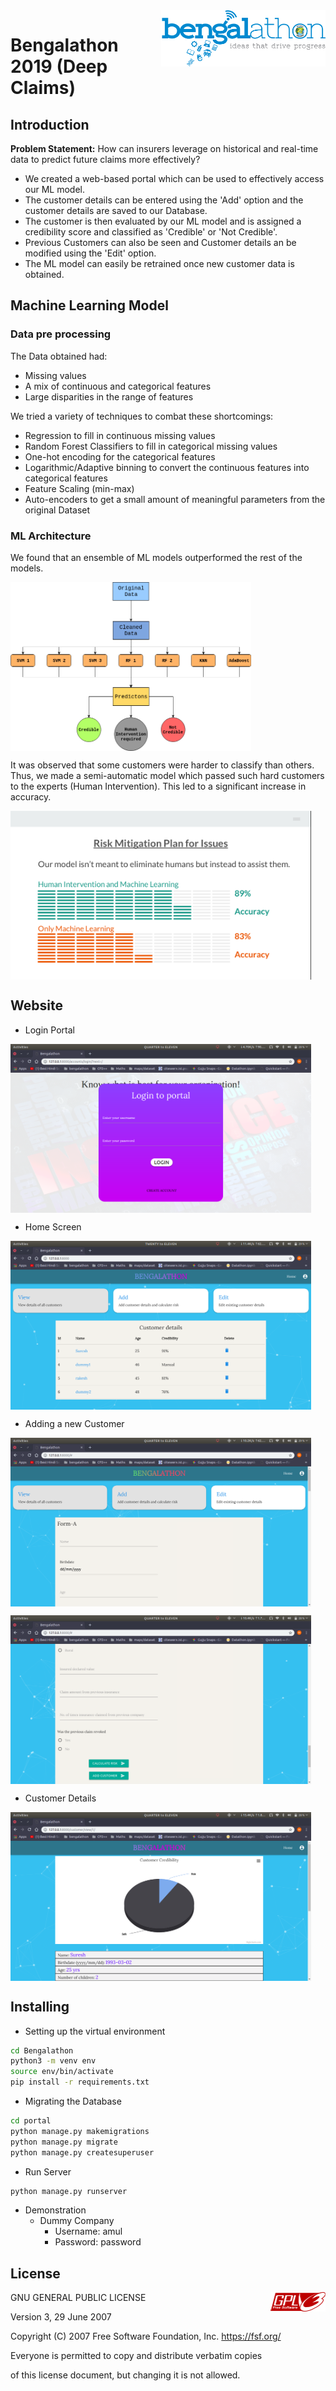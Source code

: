 <img align="right" src="https://github.com/MananSoni42/Bengalathon/blob/readme/imgs/bengalathon.png" height=90>

# Bengalathon 2019 (Deep Claims)


## Introduction
**Problem Statement:** How can insurers leverage on historical and real-time
data to predict future claims more effectively?

* We created a web-based portal which can be used to effectively access our ML model.
* The customer details can be entered using the 'Add' option and the customer details are saved to our Database.
* The customer is then evaluated by our ML model and is assigned a credibility score and classified as 'Credible' or 'Not Credible'.
* Previous Customers can also be seen and Customer details an be modified using the 'Edit' option.
* The ML model can easily be retrained once new customer data is obtained.

## Machine Learning Model
### Data pre processing
The Data obtained had:
* Missing values
* A mix of continuous and categorical features
* Large disparities in the range of features

We tried a variety of techniques to combat these shortcomings:
* Regression to fill in continuous missing values
* Random Forest Classifiers to fill in categorical missing values
* One-hot encoding for the categorical features
* Logarithmic/Adaptive binning to convert the continuous features into categorical features
* Feature Scaling (min-max)
* Auto-encoders to get a small amount of meaningful parameters from the original Dataset
### ML Architecture
We found that an ensemble of ML models outperformed the rest of the models.
<p>
<img align="center" src="https://github.com/MananSoni42/Bengalathon/blob/readme/imgs/model_arch.png" height=270>
</p>
It was observed that some customers were harder to classify than others. Thus, we made a semi-automatic model which passed such hard customers to the experts (Human Intervention). This led to a significant increase in accuracy.
<p>
<img align="center" src="https://github.com/MananSoni42/Bengalathon/blob/readme/imgs/acc.png" height=270>
</p>

## Website
* Login Portal
<p>
<img align="center" src="https://github.com/MananSoni42/Bengalathon/blob/readme/imgs/web_login.png" height=270>
</p>

* Home Screen
<p>
<img align="center" src="https://github.com/MananSoni42/Bengalathon/blob/readme/imgs/web_home.png" height=270>
</p>

* Adding a new Customer
<p>
<img align="center" src="https://github.com/MananSoni42/Bengalathon/blob/readme/imgs/web_add_1.png" height=270>
</p>

<p>
<img align="center" src="https://github.com/MananSoni42/Bengalathon/blob/readme/imgs/web_add_2.png" height=270>
</p>

* Customer Details
<p>
<img align="center" src="https://github.com/MananSoni42/Bengalathon/blob/readme/imgs/web_details.png" height=270>
</p>

## Installing
- Setting up the virtual environment
```bash
cd Bengalathon
python3 -m venv env
source env/bin/activate
pip install -r requirements.txt
```
- Migrating the Database
```bash
cd portal
python manage.py makemigrations
python manage.py migrate
python manage.py createsuperuser
```
  - Run Server
```bash
python manage.py runserver
```
- Demonstration
  - Dummy Company
    - Username: amul
    - Password: password

## License
<img align="right" src="https://github.com/MananSoni42/Bengalathon/blob/readme/imgs/gplv3.png">
GNU GENERAL PUBLIC LICENSE

Version 3, 29 June 2007

Copyright (C) 2007 Free Software Foundation, Inc. <https://fsf.org/>

Everyone is permitted to copy and distribute verbatim copies

of this license document, but changing it is not allowed.
